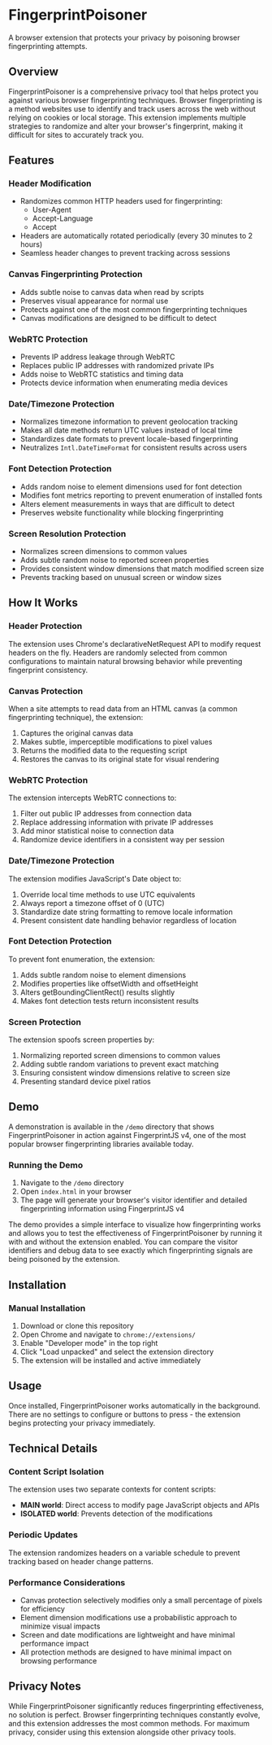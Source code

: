 # FingerprintPoisoner

A browser extension that protects your privacy by poisoning browser fingerprinting attempts.

## Overview

FingerprintPoisoner is a comprehensive privacy tool that helps protect you against various browser fingerprinting techniques. Browser fingerprinting is a method websites use to identify and track users across the web without relying on cookies or local storage. This extension implements multiple strategies to randomize and alter your browser's fingerprint, making it difficult for sites to accurately track you.

## Features

### Header Modification

- Randomizes common HTTP headers used for fingerprinting:
  - User-Agent
  - Accept-Language
  - Accept
- Headers are automatically rotated periodically (every 30 minutes to 2 hours)
- Seamless header changes to prevent tracking across sessions

### Canvas Fingerprinting Protection

- Adds subtle noise to canvas data when read by scripts
- Preserves visual appearance for normal use
- Protects against one of the most common fingerprinting techniques
- Canvas modifications are designed to be difficult to detect

### WebRTC Protection

- Prevents IP address leakage through WebRTC
- Replaces public IP addresses with randomized private IPs
- Adds noise to WebRTC statistics and timing data
- Protects device information when enumerating media devices

### Date/Timezone Protection

- Normalizes timezone information to prevent geolocation tracking
- Makes all date methods return UTC values instead of local time
- Standardizes date formats to prevent locale-based fingerprinting
- Neutralizes `Intl.DateTimeFormat` for consistent results across users

### Font Detection Protection

- Adds random noise to element dimensions used for font detection
- Modifies font metrics reporting to prevent enumeration of installed fonts
- Alters element measurements in ways that are difficult to detect
- Preserves website functionality while blocking fingerprinting

### Screen Resolution Protection

- Normalizes screen dimensions to common values
- Adds subtle random noise to reported screen properties
- Provides consistent window dimensions that match modified screen size
- Prevents tracking based on unusual screen or window sizes

## How It Works

### Header Protection

The extension uses Chrome's declarativeNetRequest API to modify request headers on the fly. Headers are randomly selected from common configurations to maintain natural browsing behavior while preventing fingerprint consistency.

### Canvas Protection

When a site attempts to read data from an HTML canvas (a common fingerprinting technique), the extension:

1. Captures the original canvas data
2. Makes subtle, imperceptible modifications to pixel values
3. Returns the modified data to the requesting script
4. Restores the canvas to its original state for visual rendering

### WebRTC Protection

The extension intercepts WebRTC connections to:

1. Filter out public IP addresses from connection data
2. Replace addressing information with private IP addresses
3. Add minor statistical noise to connection data
4. Randomize device identifiers in a consistent way per session

### Date/Timezone Protection

The extension modifies JavaScript's Date object to:

1. Override local time methods to use UTC equivalents
2. Always report a timezone offset of 0 (UTC)
3. Standardize date string formatting to remove locale information
4. Present consistent date handling behavior regardless of location

### Font Detection Protection

To prevent font enumeration, the extension:

1. Adds subtle random noise to element dimensions
2. Modifies properties like offsetWidth and offsetHeight
3. Alters getBoundingClientRect() results slightly
4. Makes font detection tests return inconsistent results

### Screen Protection

The extension spoofs screen properties by:

1. Normalizing reported screen dimensions to common values
2. Adding subtle random variations to prevent exact matching
3. Ensuring consistent window dimensions relative to screen size
4. Presenting standard device pixel ratios

## Demo

A demonstration is available in the `/demo` directory that shows FingerprintPoisoner in action against FingerprintJS v4, one of the most popular browser fingerprinting libraries available today.

### Running the Demo

1. Navigate to the `/demo` directory
2. Open `index.html` in your browser
3. The page will generate your browser's visitor identifier and detailed fingerprinting information using FingerprintJS v4

The demo provides a simple interface to visualize how fingerprinting works and allows you to test the effectiveness of FingerprintPoisoner by running it with and without the extension enabled. You can compare the visitor identifiers and debug data to see exactly which fingerprinting signals are being poisoned by the extension.

## Installation

### Manual Installation

1. Download or clone this repository
2. Open Chrome and navigate to `chrome://extensions/`
3. Enable "Developer mode" in the top right
4. Click "Load unpacked" and select the extension directory
5. The extension will be installed and active immediately

## Usage

Once installed, FingerprintPoisoner works automatically in the background. There are no settings to configure or buttons to press - the extension begins protecting your privacy immediately.

## Technical Details

### Content Script Isolation

The extension uses two separate contexts for content scripts:

- **MAIN world**: Direct access to modify page JavaScript objects and APIs
- **ISOLATED world**: Prevents detection of the modifications

### Periodic Updates

The extension randomizes headers on a variable schedule to prevent tracking based on header change patterns.

### Performance Considerations

- Canvas protection selectively modifies only a small percentage of pixels for efficiency
- Element dimension modifications use a probabilistic approach to minimize visual impacts
- Screen and date modifications are lightweight and have minimal performance impact
- All protection methods are designed to have minimal impact on browsing performance

## Privacy Notes

While FingerprintPoisoner significantly reduces fingerprinting effectiveness, no solution is perfect. Browser fingerprinting techniques constantly evolve, and this extension addresses the most common methods. For maximum privacy, consider using this extension alongside other privacy tools.
